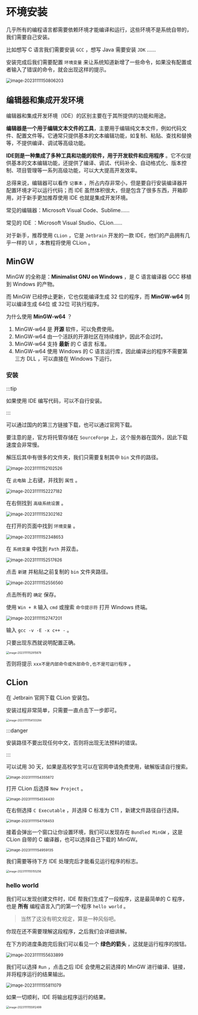 <script setup>
import CustomLink from '../.vitepress/components/CustomLink.vue'
</script>

# 环境安装

几乎所有的编程语言都需要依赖环境才能编译和运行，这些环境不是系统自带的，我们需要自己安装。

比如想写 C 语言我们需要安装 `GCC` ，想写 Java 需要安装 `JDK`  ……

安装完成后我们需要配置 `环境变量` 来让系统知道新增了一些命令，如果没有配置或者输入了错误的命令，就会出现这样的提示。

<img src="http://niu.ochiamalu.xyz/image-20231111150806203.png" alt="image-20231111150806203" style="zoom:80%;margin:0 auto" />

## 编辑器和集成开发环境

编辑器和集成开发环境（IDE）的区别主要在于其所提供的功能和用途。

**编辑器是一个用于编辑文本文件的工具**，主要用于编辑纯文本文件，例如代码文件、配置文件等。它通常只提供基本的文本编辑功能，如复制、粘贴、查找和替换等，不提供编译、调试等高级功能。

**IDE则是一种集成了多种工具和功能的软件，用于开发软件和应用程序**
。它不仅提供基本的文本编辑功能，还提供了编译、调试、代码补全、自动格式化、版本控制、项目管理等一系列高级功能，可以大大提高开发效率。

总得来说，编辑器可以看作 `记事本` ，所占内存非常小，但是要自行安装编译器并配置环境才可以运行代码；而 IDE
虽然体积很大，但是包含了很多东西，开箱即用，对于新手更加推荐使用 IDE 也就是集成开发环境。

常见的编辑器：Microsoft Visual Code、Sublime……

常见的 IDE ：Microsoft Visual Studio、CLion……

对于新手，推荐使用 `CLion` ，它是 `Jetbrain` 开发的一款 IDE，他们的产品拥有几乎一样的 UI ，本教程将使用 CLion 。

## MinGW

MinGW 的全称是：**Minimalist GNU on Windows**  ，是 C 语言编译器 GCC 移植到 Windows 的产物。

而 MinGW 已经停止更新，它也仅能编译生成 32 位的程序，而 **MinGW-w64** 则可以编译生成 64位 或 32位 可执行程序。

为什么使用 **MinGW-w64** ？

1. MinGW-w64 是 **开源** 软件，可以免费使用。
2. MinGW-w64 由一个活跃的开源社区在持续维护，因此不会过时。
3. MinGW-w64 支持 **最新** 的 C 语言 标准。
4. MinGW-w64 使用 Windows 的 C 语言运行库，因此编译出的程序不需要第三方 DLL ，可以直接在 Windows 下运行。

### 安装

:::tip

如果使用 IDE 编写代码，可以不自行安装。

:::

可以通过国内的第三方链接下载，也可以通过官网下载。

<CustomLink href='https://sourceforge.net/projects/mingw-w64/files/mingw-w64/mingw-w64-release/mingw-w64-v6.0.1.zip/download' title='MinGW 下载'/>

要注意的是，官方将托管存储在 `SourceForge` 上，这个服务器在国外，因此下载速度会非常慢。

解压后其中有很多的文件夹，我们只需要复制其中 `bin` 文件的路径。

<img src="http://niu.ochiamalu.xyz/image-20231111152102526.png" alt="image-20231111152102526" style="zoom:80%;margin:0 auto" />

在 `此电脑` 上右键，并找到 `属性` 。

<img src="http://niu.ochiamalu.xyz/image-20231111152227182.png" alt="image-20231111152227182" style="zoom:80%;margin:0 auto" />

在右侧找到 `高级系统设置` 。

<img src="http://niu.ochiamalu.xyz/image-20231111152302162.png" alt="image-20231111152302162" style="zoom:80%;margin:0 auto" />

在打开的页面中找到 `环境变量` 。

<img src="http://niu.ochiamalu.xyz/image-20231111152348653.png" alt="image-20231111152348653" style="zoom:80%;margin:0 auto" />

在 `系统变量` 中找到 `Path` 并双击。

<img src="http://niu.ochiamalu.xyz/image-20231111152517626.png" alt="image-20231111152517626" style="zoom:80%;margin:0 auto" />

点击 `新建` 并粘贴之前复制的 `bin` 文件夹路径。

<img src="http://niu.ochiamalu.xyz/image-20231111152556560.png" alt="image-20231111152556560" style="zoom:80%;margin:0 auto" />

点击所有的 `确定` 保存。

使用 `Win + R` 输入 `cmd` 或搜索 `命令提示符` 打开 Windows 终端。

<img src="http://niu.ochiamalu.xyz/image-20231111152747201.png" alt="image-20231111152747201" style="zoom:80%;margin:0 auto" />

输入 `gcc -v -E -x c++ -` 。

只要出现东西就说明配置正确。

<img src="http://niu.ochiamalu.xyz/image-20231111152915879.png" alt="image-20231111152915879" style="zoom: 50%;margin:0 auto" />

否则将提示 `xxx不是内部命令或外部命令,也不是可运行程序` 。

## CLion

在 Jetbrain 官网下载 CLion 安装包。

<CustomLink href='https://www.jetbrains.com.cn/clion/download/#section=windows' title='CLion 安装'/>

安装过程非常简单，只需要一直点击下一步即可。

<img src="http://niu.ochiamalu.xyz/image-20231111154133284.png" alt="image-20231111154133284" style="zoom:50%;margin:0 auto" />

:::danger

安装路径不要出现任何中文，否则将出现无法预料的错误。

:::

可以试用 30 天，如果是高校学生可以在官网申请免费使用，破解版请自行搜索。

<img src="http://niu.ochiamalu.xyz/image-20231111154355872.png" alt="image-20231111154355872" style="zoom:67%;margin:0 auto" />

打开 CLion 后选择 `New Project` 。

<img src="http://niu.ochiamalu.xyz/image-20231111154534430.png" alt="image-20231111154534430" style="zoom:67%;margin:0 auto" />

在右侧选择 `C Executable` ，并选择 C 标准为 C11 ，新建文件路径自行选择。

<img src="http://niu.ochiamalu.xyz/image-20231111154708453.png" alt="image-20231111154708453" style="zoom: 67%;margin:0 auto" />

接着会弹出一个窗口让你设置环境，我们可以发现存在 `Bundled MinGW` ，这是 CLion 自带的 C 编译器，也可以选择自己下载的 MinGW。

<img src="http://niu.ochiamalu.xyz/image-20231111154959135.png" alt="image-20231111154959135" style="zoom:67%;margin:0 auto" />

我们需要等待下方 IDE 处理完后才能看见运行程序的标志。

<img src="http://niu.ochiamalu.xyz/image-20231111155155256.png" alt="image-20231111155155256" style="zoom: 50%;margin:0 auto" />

### hello world

我们可以发现创建文件时，IDE 帮我们生成了一段程序，这是最简单的 C 程序，也是 **所有**
编程语言入门的第一个程序 `hello world` 。

> 当然了这没有明文规定，算是一种风俗吧。

你现在还不需要理解这段程序，之后我们会详细讲解。

在下方的进度条跑完后我们可以看见一个 **绿色的箭头** ，这就是运行程序的按钮。

<img src="http://niu.ochiamalu.xyz/image-20231111155633899.png" alt="image-20231111155633899" style="zoom:80%;margin:0 auto" />

我们可以选择 `Run`  ，点击之后 IDE 会使用之前选择的 MinGW 进行编译、链接，并将程序运行的结果输出。

<img src="http://niu.ochiamalu.xyz/image-20231111155811079.png" alt="image-20231111155811079" style="zoom:80%;margin:0 auto" />

如果一切顺利，IDE 将输出程序运行的结果。

<img src="http://niu.ochiamalu.xyz/image-20231111155912499.png" alt="image-20231111155912499" style="zoom: 50%;margin:0 auto" />
